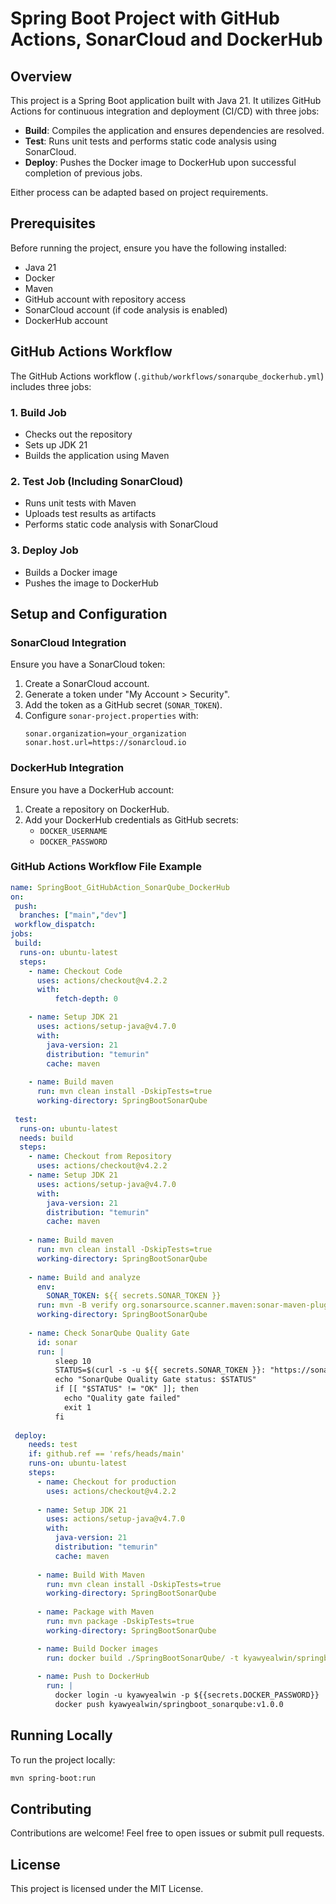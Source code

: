 # Spring Boot Project with GitHub Actions, SonarCloud and DockerHub

## Overview
This project is a Spring Boot application built with Java 21. It utilizes GitHub Actions for continuous integration and deployment (CI/CD) with three jobs:

- **Build**: Compiles the application and ensures dependencies are resolved.
- **Test**: Runs unit tests and performs static code analysis using SonarCloud.
- **Deploy**: Pushes the Docker image to DockerHub upon successful completion of previous jobs.

Either process can be adapted based on project requirements.

## Prerequisites
Before running the project, ensure you have the following installed:

- Java 21
- Docker
- Maven
- GitHub account with repository access
- SonarCloud account (if code analysis is enabled)
- DockerHub account

## GitHub Actions Workflow
The GitHub Actions workflow (`.github/workflows/sonarqube_dockerhub.yml`) includes three jobs:

### 1. Build Job
- Checks out the repository
- Sets up JDK 21
- Builds the application using Maven

### 2. Test Job (Including SonarCloud)
- Runs unit tests with Maven
- Uploads test results as artifacts
- Performs static code analysis with SonarCloud

### 3. Deploy Job
- Builds a Docker image
- Pushes the image to DockerHub

## Setup and Configuration
### SonarCloud Integration
Ensure you have a SonarCloud token:
1. Create a SonarCloud account.
2. Generate a token under "My Account > Security".
3. Add the token as a GitHub secret (`SONAR_TOKEN`).
4. Configure `sonar-project.properties` with:
   ```properties
   sonar.organization=your_organization
   sonar.host.url=https://sonarcloud.io
   ```

### DockerHub Integration
Ensure you have a DockerHub account:
1. Create a repository on DockerHub.
2. Add your DockerHub credentials as GitHub secrets:
   - `DOCKER_USERNAME`
   - `DOCKER_PASSWORD`

### GitHub Actions Workflow File Example
```yaml
name: SpringBoot_GitHubAction_SonarQube_DockerHub
on:
 push:
  branches: ["main","dev"]
 workflow_dispatch:
jobs:
 build:
  runs-on: ubuntu-latest
  steps:
    - name: Checkout Code
      uses: actions/checkout@v4.2.2
      with:
          fetch-depth: 0

    - name: Setup JDK 21
      uses: actions/setup-java@v4.7.0
      with:
        java-version: 21
        distribution: "temurin"
        cache: maven
    
    - name: Build maven
      run: mvn clean install -DskipTests=true
      working-directory: SpringBootSonarQube
     
 test:
  runs-on: ubuntu-latest
  needs: build
  steps:
    - name: Checkout from Repository
      uses: actions/checkout@v4.2.2
    - name: Setup JDK 21
      uses: actions/setup-java@v4.7.0
      with:
        java-version: 21
        distribution: "temurin"
        cache: maven
        
    - name: Build maven
      run: mvn clean install -DskipTests=true
      working-directory: SpringBootSonarQube
      
    - name: Build and analyze
      env:
        SONAR_TOKEN: ${{ secrets.SONAR_TOKEN }}
      run: mvn -B verify org.sonarsource.scanner.maven:sonar-maven-plugin:sonar -Dsonar.projectKey=kyawyea92_springboot_GithubAction_SonarQube_DockerHub
      working-directory: SpringBootSonarQube
      
    - name: Check SonarQube Quality Gate
      id: sonar
      run: |
          sleep 10
          STATUS=$(curl -s -u ${{ secrets.SONAR_TOKEN }}: "https://sonarcloud.io/api/qualitygates/project_status?projectKey=kyawyea92_springboot_GithubAction_SonarQube_DockerHub" | jq -r .projectStatus.status)
          echo "SonarQube Quality Gate status: $STATUS"
          if [[ "$STATUS" != "OK" ]]; then
            echo "Quality gate failed"
            exit 1
          fi
          
 deploy:
    needs: test
    if: github.ref == 'refs/heads/main'
    runs-on: ubuntu-latest
    steps:
      - name: Checkout for production
        uses: actions/checkout@v4.2.2
        
      - name: Setup JDK 21
        uses: actions/setup-java@v4.7.0
        with:
          java-version: 21
          distribution: "temurin"
          cache: maven
          
      - name: Build With Maven
        run: mvn clean install -DskipTests=true
        working-directory: SpringBootSonarQube
        
      - name: Package with Maven
        run: mvn package -DskipTests=true
        working-directory: SpringBootSonarQube

      - name: Build Docker images
        run: docker build ./SpringBootSonarQube/ -t kyawyealwin/springboot_sonarqube:v1.0.0
      
      - name: Push to DockerHub
        run: |
          docker login -u kyawyealwin -p ${{secrets.DOCKER_PASSWORD}}
          docker push kyawyealwin/springboot_sonarqube:v1.0.0
```

## Running Locally
To run the project locally:
```sh
mvn spring-boot:run
```

## Contributing
Contributions are welcome! Feel free to open issues or submit pull requests.

## License
This project is licensed under the MIT License.

